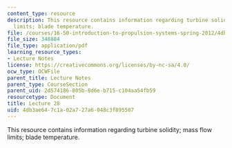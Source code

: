 ```yaml
---
content_type: resource
description: This resource contains information regarding turbine solidity; mass flow
  limits; blade temperature.
file: /courses/16-50-introduction-to-propulsion-systems-spring-2012/4db3ae647c1a02a727a6048c3f895507_MIT16_50S12_lec28.pdf
file_size: 348884
file_type: application/pdf
learning_resource_types:
- Lecture Notes
license: https://creativecommons.org/licenses/by-nc-sa/4.0/
ocw_type: OCWFile
parent_title: Lecture Notes
parent_type: CourseSection
parent_uid: 2d574186-805b-8d6e-b715-c104aa54fb59
resourcetype: Document
title: Lecture 28
uid: 4db3ae64-7c1a-02a7-27a6-048c3f895507
---
```

This resource contains information regarding turbine solidity; mass flow limits; blade temperature.